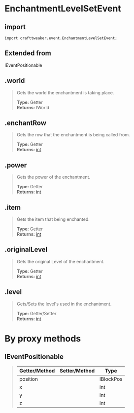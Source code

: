 # EnchantmentLevelSetEvent

## import
`import crafttweaker.event.EnchantmentLevelSetEvent;`

## Extended from
IEventPositionable

## .world
> Gets the world the enchantment is taking place.
>
> **Type:** Getter  
> **Returns:** IWorld

## .enchantRow
> Gets the row that the enchantment is being called from.
>
> **Type:** Getter  
> **Returns:** [int](/CraftTweaker/Vanilla/Base-Types/int.md)

## .power
> Gets the power of the enchantment.
>
> **Type:** Getter  
> **Returns:** [int](/CraftTweaker/Vanilla/Base-Types/int.md)

## .item
> Gets the item that being enchanted.
>
> **Type:** Getter  
> **Returns:** [int](/CraftTweaker/Vanilla/Items/IItemStack.md)

## .originalLevel
> Gets the original Level of the enchantment.
>
> **Type:** Getter  
> **Returns:** [int](/CraftTweaker/Vanilla/Base-Types/int.md)

## .level
> Gets/Sets the level's used in the enchantment.
>
> **Type:** Getter/Setter  
> **Returns:** [int](/CraftTweaker/Vanilla/Base-Types/int.md)

# By proxy methods

## IEventPositionable
> | Getter/Method   | Setter/Method     | Type                  |
> |-----------------|-------------------|-----------------------|
> | position        |                   | IBlockPos             |
> | x               |                   | int                   |
> | y               |                   | int                   |
> | z               |                   | int                   |